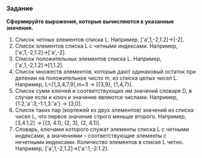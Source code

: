 ### Задание
__Сформируйте выражения, которые вычисляются в указанные значения.__

1. Список четных элементов списка L. Например, ['a',1,-2,1.2]→[-2].
2. Список элементов списка L с четными индексами. Например, ['a',1,-2,1.2]→['a',-2].
3. Список положительных элементов списка L. Например, ['a',1,-2,1.2]→[1,1.2].
4. Список множеств элементов, которые дают одинаковый остаток при делении на положительное число m, из списка целых чисел L. Например, L=[1,3,4,7,9],m=3 → [{3,9}, {1,4,7}].
5. Список сумм ключей и соответствующих им значений словаря D, в случае если и ключ и значение являются числами. Например, {1:2,'a':3,-1:1,3:'a'} → [3,0].
6. Список таких пар (кортежей из двух элементов) значений из списка чисел L, что первое значение строго меньше второго. Например, [3,4.1,2] → [(3, 4.1), (2, 3), (2, 4.1)].
7. Словарь, ключами которого служат элементы списка L с четными индексами, а значениями – соответствующие элементы с нечетными индексами. Количество элементов в списке L четно. Например, ['a',1,-2,1.2]→{'a':1,-2:1.2}.
